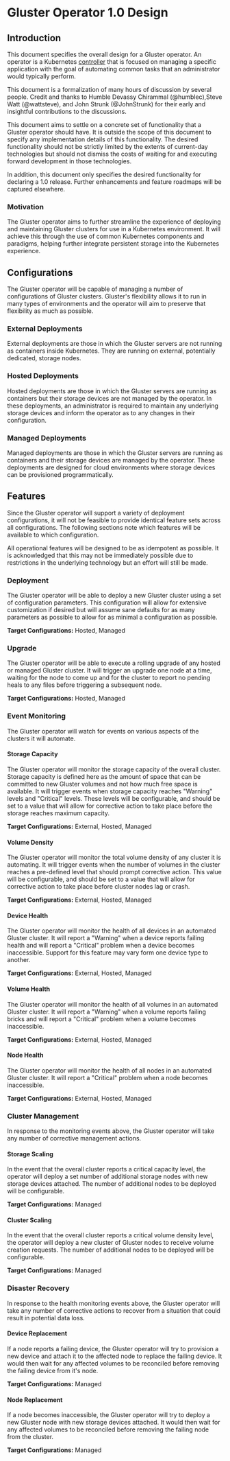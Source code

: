 # Gluster Operator 1.0 Design

## Introduction

This document specifies the overall design for a Gluster operator. An operator
is a Kubernetes [controller](https://github.com/kubernetes/sample-controller)
that is focused on managing a specific application with the goal of automating
common tasks that an administrator would typically perform.

This document is a formalization of many hours of discussion by several people.
Credit and thanks to Humble Devassy Chirammal (@humblec),Steve Watt
(@wattsteve), and John Strunk (@JohnStrunk) for their early and insightful
contributions to the discussions.

This document aims to settle on a concrete set of functionality that a Gluster
operator should have. It is outside the scope of this document to specify any
implementation details of this functionality. The desired functionality should
not be strictly limited by the extents of current-day technologies but should
not dismiss the costs of waiting for and executing forward development in those
technologies.

In addition, this document only specifies the desired functionality for
declaring a 1.0 release. Further enhancements and feature roadmaps will be
captured elsewhere.

### Motivation

The Gluster operator aims to further streamline the experience of deploying and
maintaining Gluster clusters for use in a Kubernetes environment. It will
achieve this through the use of common Kubernetes components and paradigms,
helping further integrate persistent storage into the Kubernetes experience.

## Configurations

The Gluster operator will be capable of managing a number of configurations of
Gluster clusters. Gluster's flexibility allows it to run in many types of
environments and the operator will aim to preserve that flexibility as much as
possible.

### External Deployments

External deployments are those in which the Gluster servers are not running as
containers inside Kubernetes. They are running on external, potentially
dedicated, storage nodes.

### Hosted Deployments

Hosted deployments are those in which the Gluster servers are running as
containers but their storage devices are not managed by the operator. In these
deployments, an administrator is required to maintain any underlying storage
devices and inform the operator as to any changes in their configuration.

### Managed Deployments

Managed deployments are those in which the Gluster servers are running as
containers and their storage devices are managed by the operator. These
deployments are designed for cloud environments where storage devices can be
provisioned programmatically.

## Features

Since the Gluster operator will support a variety of deployment configurations,
it will not be feasible to provide identical feature sets across all
configurations. The following sections note which features will be available to
which configuration.

All operational features will be designed to be as idempotent as possible. It is
acknowledged that this may not be immediately possible due to restrictions in
the underlying technology but an effort will still be made.

### Deployment

The Gluster operator will be able to deploy a new Gluster cluster using a set of
configuration parameters. This configuration will allow for extensive
customization if desired but will assume sane defaults for as many parameters as
possible to allow for as minimal a configuration as possible.

**Target Configurations:** Hosted, Managed

### Upgrade

The Gluster operator will be able to execute a rolling upgrade of any hosted or
managed Gluster cluster. It will trigger an upgrade one node at a time, waiting
for the node to come up and for the cluster to report no pending heals to any
files before triggering a subsequent node.

**Target Configurations:** Hosted, Managed

### Event Monitoring

The Gluster operator will watch for events on various aspects of the clusters it
will automate.

#### Storage Capacity

The Gluster operator will monitor the storage capacity of the overall cluster.
Storage capacity is defined here as the amount of space that can be committed to
new Gluster volumes and not how much free space is available. It will trigger
events when storage capacity reaches "Warning" levels and "Critical" levels.
These levels will be configurable, and should be set to a value that will allow
for corrective action to take place before the storage reaches maximum capacity.

**Target Configurations:** External, Hosted, Managed

#### Volume Density

The Gluster operator will monitor the total volume density of any cluster it is
automating. It will trigger events when the number of volumes in the cluster
reaches a pre-defined level that should prompt corrective action. This value
will be configurable, and should be set to a value that will allow for
corrective action to take place before cluster nodes lag or crash.

**Target Configurations:** External, Hosted, Managed

#### Device Health

The Gluster operator will monitor the health of all devices in an automated
Gluster cluster. It will report a "Warning" when a device reports failing health
and will report a "Critical" problem when a device becomes inaccessible. Support
for this feature may vary form one device type to another.

**Target Configurations:** External, Hosted, Managed

#### Volume Health

The Gluster operator will monitor the health of all volumes in an automated
Gluster cluster. It will report a "Warning" when a volume reports failing bricks
and will report a "Critical" problem when a volume becomes inaccessible.

**Target Configurations:** External, Hosted, Managed

#### Node Health

The Gluster operator will monitor the health of all nodes in an automated
Gluster cluster. It will report a "Critical" problem when a node becomes
inaccessible.

**Target Configurations:** External, Hosted, Managed

### Cluster Management

In response to the monitoring events above, the Gluster operator will take any
number of corrective management actions.

#### Storage Scaling

In the event that the overall cluster reports a critical capacity level, the
operator will deploy a set number of additional storage nodes with new storage
devices attached. The number of additional nodes to be deployed will be
configurable.

**Target Configurations:** Managed

#### Cluster Scaling

In the event that the overall cluster reports a critical volume density level,
the operator will deploy a new cluster of Gluster nodes to receive volume
creation requests. The number of additional nodes to be deployed will be
configurable.

**Target Configurations:** Managed

### Disaster Recovery

In response to the health monitoring events above, the Gluster operator will
take any number of corrective actions to recover from a situation that could
result in potential data loss.

#### Device Replacement

If a node reports a failing device, the Gluster operator will try to provision a
new device and attach it to the affected node to replace the failing device. It
would then wait for any affected volumes to be reconciled before removing the
failing device from it's node.

**Target Configurations:** Managed

#### Node Replacement

If a node becomes inaccessible, the Gluster operator will try to deploy a new
Gluster node with new storage devices attached. It would then wait for any
affected volumes to be reconciled before removing the failing node from the
cluster.

**Target Configurations:** Managed
